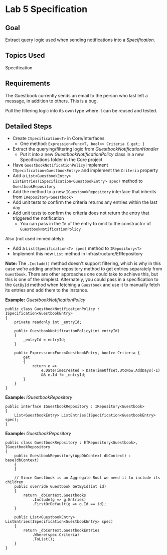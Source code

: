 # Lab 5 Specification

## Goal
Extract query logic used when sending notifications into a *Specification*.

## Topics Used
Specification

## Requirements

The Guestbook currently sends an email to the person who last left a message, in addition to others. This is a bug.

Pull the filtering logic into its own type where it can be reused and tested.

## Detailed Steps

- Create `ISpecification<T>` in Core/Interfaces
    - One method: `Expression<Func<T, bool>> Criteria { get; }`
- Extract the querying/filtering logic from *GuestbookNotificationHandler*
    - Put it into a new *GuestbookNotificationPolicy* class in a new Specifications folder in the Core project
- Have `GuestbookNotificationPolicy` implement `ISpecification<GuestbookEntry>` and implement the `Criteria` property
- Add a `List<GuestbookEntry> ListEntries(ISpecification<GuestbookEntry> spec)` method to `GuestbookRepository`
- Add the method to a new `IGuestbookRepository` interface that inherits from `IRepository<Guestbook>`
- Add unit tests to confirm the criteria returns any entries within the last day
- Add unit tests to confirm the criteria does not return the entry that triggered the notification
    - You can pass in the `Id` of the entry to omit to the constructor of `GuestbookNotificationPolicy`

Also (not used immediately):
- Add a `List(Specification<T> spec)` method to `IRepository<T>`
- Implement this new `List` method in Infrastructure/EfRepository

**Note:** The `.Include()` method doesn't support filtering, which is why in this case we're adding another repository method to get entries separately from `Guestbook`. There are other approaches one could take to achieve this, but this is one of the simplest. Alternately, you could pass in a specification to the `GetById` method when fetching a `Guestbook` and use it to manually fetch its entries and add them to the instance.

**Example:** *GuestbookNotificationPolicy*
```
public class GuestbookNotificationPolicy : ISpecification<GuestbookEntry>
{
    private readonly int _entryId;

    public GuestbookNotificationPolicy(int entryId)
    {
        _entryId = entryId;
    }

    public Expression<Func<GuestbookEntry, bool>> Criteria {
        get
        {
            return e => 
                e.DateTimeCreated > DateTimeOffset.UtcNow.AddDays(-1)
                && e.Id != _entryId;
        }
    }   
}
```

**Example:** *IGuestbookRepository*
```
public interface IGuestbookRepository : IRepository<Guestbook>
{
    List<GuestbookEntry> ListEntries(ISpecification<GuestbookEntry> spec);
}
```
**Example:** *GuestbookRepository*
```
public class GuestbookRepository : EfRepository<Guestbook>, IGuestbookRepository
{
    public GuestbookRepository(AppDbContext dbContext) : base(dbContext)
    {
    }

    // Since Guestbook is an Aggregate Root we need it to include its children
    public override Guestbook GetById(int id)
    {
        return _dbContext.Guestbooks
            .Include(g => g.Entries)
            .FirstOrDefault(g => g.Id == id);
    }

    public List<GuestbookEntry> ListEntries(ISpecification<GuestbookEntry> spec)
    {
        return _dbContext.GuestbookEntries
            .Where(spec.Criteria)
            .ToList();
    }
}
```



